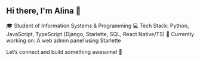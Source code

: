 ## Hi there, I'm Alina 👋
🎓 Student of Information Systems & Programming
💻 Tech Stack: Python, JavaScript, TypeScript (Django, Starlette, SQL, React Native/TS)
🔧 Currently working on: A web admin panel using Starlette

Let’s connect and build something awesome! 🚀
<!--
**cheesali/cheesali** is a ✨ _special_ ✨ repository because its `README.md` (this file) appears on your GitHub profile.

Here are some ideas to get you started:

- 🔭 I’m currently working on ...
- 🌱 I’m currently learning ...
- 👯 I’m looking to collaborate on ...
- 🤔 I’m looking for help with ...
- 💬 Ask me about ...
- 📫 How to reach me: ...
- 😄 Pronouns: ...
- ⚡ Fun fact: ...
-->
